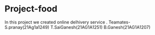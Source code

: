 # Project-food
In this project we created online delhivery service .
Teamates-S.pranay(21Ag1a1249)
         T.SaiGanesh(21AG1A1251)
         B.Ganesh(21AG1A1207)
